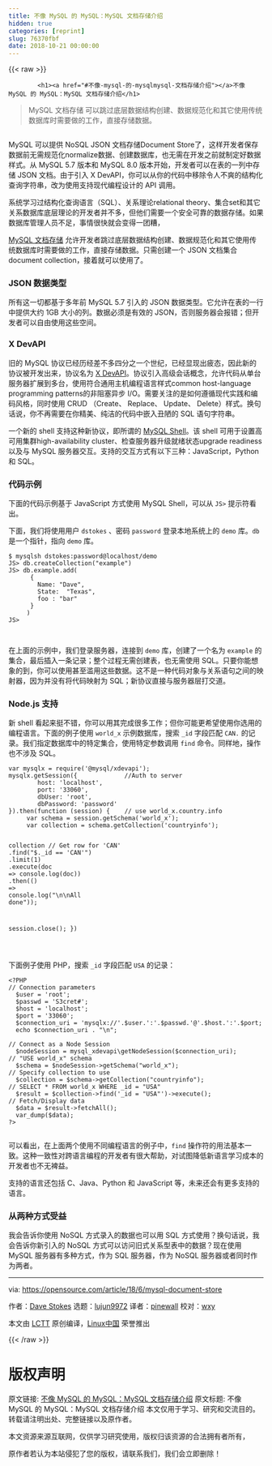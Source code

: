 ```yaml
---
title: 不像 MySQL 的 MySQL：MySQL 文档存储介绍
hidden: true
categories: [reprint]
slug: 76370fbf
date: 2018-10-21 00:00:00
---
```


{{< raw >}}

            <h1><a href="#不像-mysql-的-mysqlmysql-文档存储介绍"></a>不像 MySQL 的 MySQL：MySQL 文档存储介绍</h1>
<blockquote>
<p>MySQL 文档存储 可以跳过底层数据结构创建、数据规范化和其它使用传统数据库时需要做的工作，直接存储数据。</p>
</blockquote>
<p><a href="https://camo.githubusercontent.com/218cbc1ff433e03cf2adcb7d637b5a330462d9b4/68747470733a2f2f6f70656e736f757263652e636f6d2f73697465732f64656661756c742f66696c65732f7374796c65732f696d6167652d66756c6c2d73697a652f7075626c69632f6c6561642d696d616765732f6f70656e5f627573696e6573735f7369676e5f73746f72652e6a70673f69746f6b3d6734516962527167"><img src="https://p0.ssl.qhimg.com/t01df21f36f921065b7.jpg" alt=""></a></p>
<p>MySQL 可以提供 NoSQL JSON 文档存储Document Store了，这样开发者保存数据前无需规范化normalize数据、创建数据库，也无需在开发之前就制定好数据样式。从 MySQL 5.7 版本和 MySQL 8.0 版本开始，开发者可以在表的一列中存储 JSON 文档。由于引入 X DevAPI，你可以从你的代码中移除令人不爽的结构化查询字符串，改为使用支持现代编程设计的 API 调用。</p>
<p>系统学习过结构化查询语言（SQL）、关系理论relational theory、集合set和其它关系数据库底层理论的开发者并不多，但他们需要一个安全可靠的数据存储。如果数据库管理人员不足，事情很快就会变得一团糟，</p>
<p><a href="https://www.mysql.com/products/enterprise/document_store.html">MySQL 文档存储</a> 允许开发者跳过底层数据结构创建、数据规范化和其它使用传统数据库时需要做的工作，直接存储数据。只需创建一个 JSON 文档集合document collection，接着就可以使用了。</p>
<h3><a href="#json-数据类型"></a>JSON 数据类型</h3>
<p>所有这一切都基于多年前 MySQL 5.7 引入的 JSON 数据类型。它允许在表的一行中提供大约 1GB 大小的列。数据必须是有效的 JSON，否则服务器会报错；但开发者可以自由使用这些空间。</p>
<h3><a href="#x-devapi"></a>X DevAPI</h3>
<p>旧的 MySQL 协议已经历经差不多四分之一个世纪，已经显现出疲态，因此新的协议被开发出来，协议名为 <a href="https://dev.mysql.com/doc/x-devapi-userguide/en/">X DevAPI</a>。协议引入高级会话概念，允许代码从单台服务器扩展到多台，使用符合通用主机编程语言样式common host-language programming patterns的非阻塞异步 I/O。需要关注的是如何遵循现代实践和编码风格，同时使用 CRUD （Create、 Replace、 Update、 Delete）样式。换句话说，你不再需要在你精美、纯洁的代码中嵌入丑陋的 SQL 语句字符串。</p>
<p>一个新的 shell 支持这种新协议，即所谓的 <a href="https://dev.mysql.com/downloads/shell/">MySQL Shell</a>。该 shell 可用于设置高可用集群high-availability cluster、检查服务器升级就绪状态upgrade readiness以及与 MySQL 服务器交互。支持的交互方式有以下三种：JavaScript，Python 和 SQL。</p>
<h3><a href="#代码示例"></a>代码示例</h3>
<p>下面的代码示例基于 JavaScript 方式使用 MySQL Shell，可以从 <code>JS&gt;</code> 提示符看出。</p>
<p>下面，我们将使用用户 <code>dstokes</code> 、密码 <code>password</code> 登录本地系统上的 <code>demo</code> 库。<code>db</code> 是一个指针，指向 <code>demo</code> 库。</p>
<pre><code class="hljs shell"><span class="hljs-meta">$</span><span class="bash"> mysqlsh dstokes:password@localhost/demo</span>
<span class="hljs-meta">JS&gt;</span><span class="bash"> db.createCollection(<span class="hljs-string">"example"</span>)</span>
<span class="hljs-meta">JS&gt;</span><span class="bash"> db.example.add(</span>
      {
        Name: "Dave",
        State:  "Texas",
        foo : "bar"
      }
     )
<span class="hljs-meta">JS&gt;</span><span class="bash"></span>

</code></pre><p>在上面的示例中，我们登录服务器，连接到 <code>demo</code> 库，创建了一个名为 <code>example</code> 的集合，最后插入一条记录；整个过程无需创建表，也无需使用 SQL。只要你能想象的到，你可以使用甚至滥用这些数据。这不是一种代码对象与关系语句之间的映射器，因为并没有将代码映射为 SQL；新协议直接与服务器层打交道。</p>
<h3><a href="#nodejs-支持"></a>Node.js 支持</h3>
<p>新 shell 看起来挺不错，你可以用其完成很多工作；但你可能更希望使用你选用的编程语言。下面的例子使用 <code>world_x</code> 示例数据库，搜索 <code>_id</code> 字段匹配 <code>CAN.</code> 的记录。我们指定数据库中的特定集合，使用特定参数调用 <code>find</code> 命令。同样地，操作也不涉及 SQL。</p>
<pre><code class="hljs javascript"><span class="hljs-keyword">var</span> mysqlx = <span class="hljs-built_in">require</span>(<span class="hljs-string">'@mysql/xdevapi'</span>);
mysqlx.getSession({             <span class="hljs-comment">//Auth to server</span>
        host: <span class="hljs-string">'localhost'</span>,
        <span class="hljs-attr">port</span>: <span class="hljs-string">'33060'</span>,
        <span class="hljs-attr">dbUser</span>: <span class="hljs-string">'root'</span>,
        <span class="hljs-attr">dbPassword</span>: <span class="hljs-string">'password'</span>
}).then(<span class="hljs-function"><span class="hljs-keyword">function</span> (<span class="hljs-params">session</span>) </span>{    <span class="hljs-comment">// use world_x.country.info</span>
     <span class="hljs-keyword">var</span> schema = session.getSchema(<span class="hljs-string">'world_x'</span>);
     <span class="hljs-keyword">var</span> collection = schema.getCollection(<span class="hljs-string">'countryinfo'</span>);

collection                      <span class="hljs-comment">// Get row for 'CAN'</span>
  .find(<span class="hljs-string">"$._id == 'CAN'"</span>)
  .limit(<span class="hljs-number">1</span>)
  .execute(<span class="hljs-function"><span class="hljs-params">doc</span> =&gt;</span> <span class="hljs-built_in">console</span>.log(doc))
  .then(<span class="hljs-function"><span class="hljs-params">()</span> =&gt;</span> <span class="hljs-built_in">console</span>.log(<span class="hljs-string">"\n\nAll done"</span>));

  session.close();
})

</code></pre><p>下面例子使用 PHP，搜索 <code>_id</code> 字段匹配 <code>USA</code> 的记录：</p>
<pre><code class="hljs xml"><span class="php"><span class="hljs-meta">&lt;?PHP</span>
<span class="hljs-comment">// Connection parameters</span>
  $user = <span class="hljs-string">'root'</span>;
  $passwd = <span class="hljs-string">'S3cret#'</span>;
  $host = <span class="hljs-string">'localhost'</span>;
  $port = <span class="hljs-string">'33060'</span>;
  $connection_uri = <span class="hljs-string">'mysqlx://'</span>.$user.<span class="hljs-string">':'</span>.$passwd.<span class="hljs-string">'@'</span>.$host.<span class="hljs-string">':'</span>.$port;
  <span class="hljs-keyword">echo</span> $connection_uri . <span class="hljs-string">"\n"</span>;

<span class="hljs-comment">// Connect as a Node Session</span>
  $nodeSession = mysql_xdevapi\getNodeSession($connection_uri);
<span class="hljs-comment">// "USE world_x" schema</span>
  $schema = $nodeSession-&gt;getSchema(<span class="hljs-string">"world_x"</span>);
<span class="hljs-comment">// Specify collection to use</span>
  $collection = $schema-&gt;getCollection(<span class="hljs-string">"countryinfo"</span>);
<span class="hljs-comment">// SELECT * FROM world_x WHERE _id = "USA"</span>
  $result = $collection-&gt;find(<span class="hljs-string">'_id = "USA"'</span>)-&gt;execute();
<span class="hljs-comment">// Fetch/Display data</span>
  $data = $result-&gt;fetchAll();
  var_dump($data);
<span class="hljs-meta">?&gt;</span></span>

</code></pre><p>可以看出，在上面两个使用不同编程语言的例子中，<code>find</code> 操作符的用法基本一致。这种一致性对跨语言编程的开发者有很大帮助，对试图降低新语言学习成本的开发者也不无裨益。</p>
<p>支持的语言还包括 C、Java、Python 和 JavaScript 等，未来还会有更多支持的语言。</p>
<h3><a href="#从两种方式受益"></a>从两种方式受益</h3>
<p>我会告诉你使用 NoSQL 方式录入的数据也可以用 SQL 方式使用？换句话说，我会告诉你新引入的 NoSQL 方式可以访问旧式关系型表中的数据？现在使用 MySQL 服务器有多种方式，作为 SQL 服务器，作为 NoSQL 服务器或者同时作为两者。</p>
<hr>
<p>via: <a href="https://opensource.com/article/18/6/mysql-document-store">https://opensource.com/article/18/6/mysql-document-store</a></p>
<p>作者：<a href="https://opensource.com/users/davidmstokes">Dave Stokes</a> 选题：<a href="https://github.com/lujun9972">lujun9972</a> 译者：<a href="https://github.com/pinewall">pinewall</a> 校对：<a href="https://github.com/wxy">wxy</a></p>
<p>本文由 <a href="https://github.com/LCTT/TranslateProject">LCTT</a> 原创编译，<a href="https://linux.cn/">Linux中国</a> 荣誉推出</p>

          
{{< /raw >}}

# 版权声明
原文链接: [不像 MySQL 的 MySQL：MySQL 文档存储介绍](https://www.zcfy.cc/article/mysql-without-the-mysql-an-introduction-to-the-mysql-document-store)
原文标题: 不像 MySQL 的 MySQL：MySQL 文档存储介绍
本文仅用于学习、研究和交流目的。转载请注明出处、完整链接以及原作者。 

本文资源来源互联网，仅供学习研究使用，版权归该资源的合法拥有者所有，

原作者若认为本站侵犯了您的版权，请联系我们，我们会立即删除！

